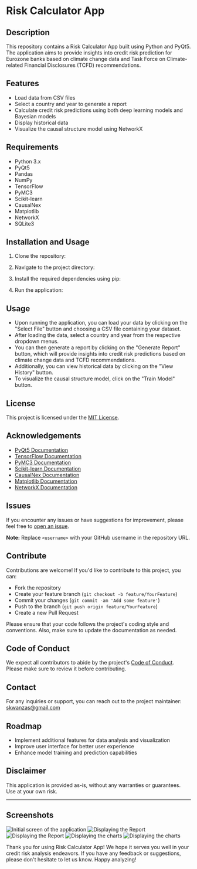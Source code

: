 # Risk Calculator App

## Description
This repository contains a Risk Calculator App built using Python and PyQt5. The application aims to provide insights into credit risk prediction for Eurozone banks based on climate change data and Task Force on Climate-related Financial Disclosures (TCFD) recommendations.

## Features
- Load data from CSV files
- Select a country and year to generate a report
- Calculate credit risk predictions using both deep learning models and Bayesian models
- Display historical data
- Visualize the causal structure model using NetworkX

## Requirements
- Python 3.x
- PyQt5
- Pandas
- NumPy
- TensorFlow
- PyMC3
- Scikit-learn
- CausalNex
- Matplotlib
- NetworkX
- SQLite3

## Installation and Usage
1. Clone the repository:

2. Navigate to the project directory:

3. Install the required dependencies using pip:

4. Run the application:




## Usage
- Upon running the application, you can load your data by clicking on the "Select File" button and choosing a CSV file containing your dataset.
- After loading the data, select a country and year from the respective dropdown menus.
- You can then generate a report by clicking on the "Generate Report" button, which will provide insights into credit risk predictions based on climate change data and TCFD recommendations.
- Additionally, you can view historical data by clicking on the "View History" button.
- To visualize the causal structure model, click on the "Train Model" button.



## License
This project is licensed under the [MIT License](LICENSE).

## Acknowledgements
- [PyQt5 Documentation](https://doc.qt.io/qtforpython/)
- [TensorFlow Documentation](https://www.tensorflow.org/api_docs)
- [PyMC3 Documentation](https://docs.pymc.io/)
- [Scikit-learn Documentation](https://scikit-learn.org/stable/documentation.html)
- [CausalNex Documentation](https://causalnex.readthedocs.io/en/latest/)
- [Matplotlib Documentation](https://matplotlib.org/stable/contents.html)
- [NetworkX Documentation](https://networkx.org/documentation/stable/)

## Issues
If you encounter any issues or have suggestions for improvement, please feel free to [open an issue](https://github.com/<username>/Risk-Calculator-App/issues).

**Note:** Replace `<username>` with your GitHub username in the repository URL.

## Contribute
Contributions are welcome! If you'd like to contribute to this project, you can:
- Fork the repository
- Create your feature branch (`git checkout -b feature/YourFeature`)
- Commit your changes (`git commit -am 'Add some feature'`)
- Push to the branch (`git push origin feature/YourFeature`)
- Create a new Pull Request

Please ensure that your code follows the project's coding style and conventions. Also, make sure to update the documentation as needed.

## Code of Conduct
We expect all contributors to abide by the project's [Code of Conduct](CODE_OF_CONDUCT.md). Please make sure to review it before contributing.

## Contact
For any inquiries or support, you can reach out to the project maintainer:
[skwanzas@gmail.com](mailto:skwanzas@gmail.com)


## Roadmap
- Implement additional features for data analysis and visualization
- Improve user interface for better user experience
- Enhance model training and prediction capabilities


## Disclaimer
This application is provided as-is, without any warranties or guarantees. Use at your own risk.

---

## Screenshots
![Initial screen of the application](https://github.com/skwanza244/app_risk/blob/master/Screenshot%20from%202024-03-16%2005-01-36.png?raw=true)
![Displaying the Report](https://github.com/barros404/risk_app_app/blob/main/Screenshot%20from%202024-03-16%2003-56-19.png?raw=true) 
![Displaying the Report](https://github.com/barros404/risk_app_app/blob/main/Screenshot%20from%202024-03-16%2003-57-02.png?raw=true)
![Displaying the charts](https://github.com/barros404/risk_app_app/blob/main/Screenshot%20from%202024-03-09%2015-05-28.png?raw=true)
![ Displaying the charts](https://github.com/barros404/risk_app_app/blob/main/Screenshot%20from%202024-03-09%2015-07-47.png?raw=true)

Thank you for using Risk Calculator App! We hope it serves you well in your credit risk analysis endeavors. If you have any feedback or suggestions, please don't hesitate to let us know. Happy analyzing!
